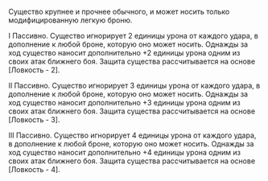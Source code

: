 Существо крупнее и прочнее обычного, и может носить только модифицированную легкую броню.  

I Пассивно. Существо игнорирует 2 единицы урона от каждого удара, в дополнение к любой броне, которую оно может носить. Однажды за ход существо наносит дополнительно +2 единицы урона одним из своих атак ближнего боя. Защита существа рассчитывается на основе [Ловкость - 2].

II Пассивно. Существо игнорирует 3 единицы урона от каждого удара, в дополнение к любой броне, которую оно может носить. Однажды за ход существо наносит дополнительно +3 единицы урона одним из своих атак ближнего боя. Защита существа рассчитывается на основе [Ловкость - 3].

III Пассивно. Существо игнорирует 4 единицы урона от каждого удара, в дополнение к любой броне, которую оно может носить. Однажды за ход существо наносит дополнительно +4 единицы урона одним из своих атак ближнего боя. Защита существа рассчитывается на основе [Ловкость - 4].